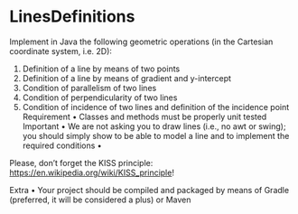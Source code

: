 # LinesDefinitions

Implement in Java the following geometric operations 
(in the Cartesian coordinate system, i.e. 2D):
1. Definition of a line by means of two points
2. Definition of a line by means of gradient and y-intercept
3. Condition of parallelism of two lines
4. Condition of perpendicularity of two lines
5. Condition of incidence of two lines and definition of the incidence point
Requirement • Classes and methods must be properly unit tested
Important • We are not asking you to draw lines (i.e., no awt or swing); you should simply show 
to be able to model a line and to implement the required conditions •

Please, don’t forget the KISS principle: https://en.wikipedia.org/wiki/KISS_principle!

Extra • Your project should be compiled and packaged by means of Gradle 
(preferred, it will be considered a plus) or Maven
